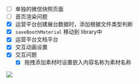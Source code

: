 
- [ ] 单独的微信快照页面
- [ ] 首页渲染问题
- [x] 运营平台创建展台数据时，添加根据文件类型判断
- [x] `saveBoothMaterial` 移动到 library中
- [x] 运营平台文档平台
- [x] 交互动画设置
- [x] 交互问题
	- [x] 拖拽添加素材时设置嵌入内容名称为素材名称

![](Pasted%20image%2020240604094742.png)